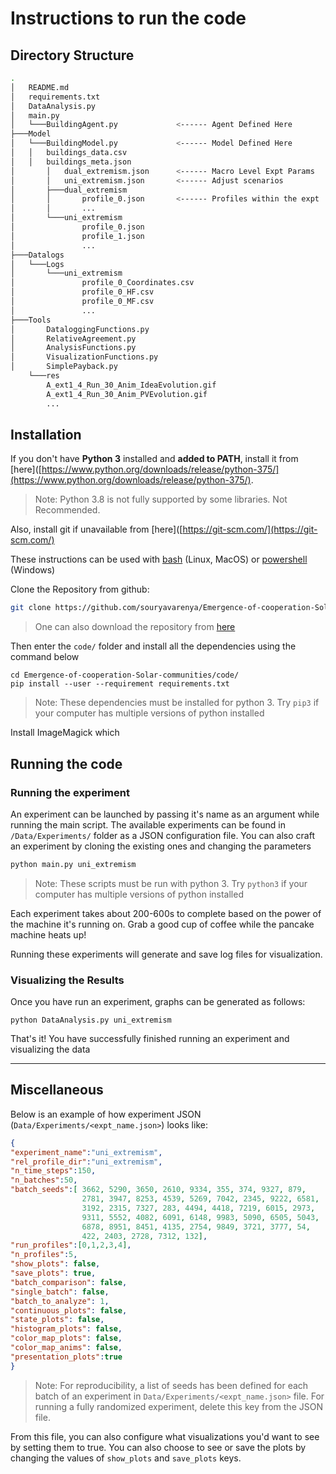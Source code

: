 # Instructions to run the code

## Directory Structure

```bash
.
│   README.md 
│   requirements.txt                                                                                                                  
│   DataAnalysis.py
│   main.py                                                                                                                             ├───Agent
│   └───BuildingAgent.py             <------ Agent Defined Here
├───Model 
│   └───BuildingModel.py             <------ Model Defined Here                                                                         ├───Data
│   │   buildings_data.csv
│   │   buildings_meta.json                                                                                                              │   └───Experiments
│       │   dual_extremism.json      <------ Macro Level Expt Params
│       │   uni_extremism.json       <------ Adjust scenarios
│       ├───dual_extremism
│       │       profile_0.json       <------ Profiles within the expt                                                                   │       │       profile_1.json
│       │       ...
│       └───uni_extremism
│               profile_0.json
│               profile_1.json
│               ...
├───Datalogs
│   └───Logs
│       └───uni_extremism
│               profile_0_Coordinates.csv
│               profile_0_HF.csv
│               profile_0_MF.csv
│               ...
├───Tools
│       DataloggingFunctions.py
│       RelativeAgreement.py
│       AnalysisFunctions.py
│       VisualizationFunctions.py
│       SimplePayback.py                                                                                                         └───Visualization   
    └───res
        A_ext1_4_Run_30_Anim_IdeaEvolution.gif
        A_ext1_4_Run_30_Anim_PVEvolution.gif
        ...
```

## Installation

If you don't have **Python 3** installed and **added to PATH**, install it from [here]([https://www.python.org/downloads/release/python-375/](https://www.python.org/downloads/release/python-375/). 

> Note: Python 3.8 is not fully supported by some libraries. Not Recommended.

Also, install git if unavailable from [here]([https://git-scm.com/](https://git-scm.com/)

These instructions can be used with <u>bash</u> (Linux, MacOS) or <u>powershell</u> (Windows)

Clone the Repository from github:

```bash
git clone https://github.com/souryavarenya/Emergence-of-cooperation-Solar-communities.git
```

> One can also download the repository from [here](https://github.com/souryavarenya/Emergence-of-cooperation-Solar-communities/archive/master.zip)

Then enter the `code/` folder and install all the dependencies using the command below

```shell
cd Emergence-of-cooperation-Solar-communities/code/
pip install --user --requirement requirements.txt
```

> Note: These dependencies must be installed for python 3. Try `pip3` if your computer has multiple versions of python installed

Install ImageMagick which 

## Running the code

### Running the experiment

An experiment can be launched by passing it's name as an argument while running the main script. The available experiments can be found in `/Data/Experiments/` folder as a JSON configuration file. You can also craft an experiment by cloning the existing ones and changing the parameters

```bash
python main.py uni_extremism
```

> Note: These scripts must be run with python 3. Try `python3` if your computer has multiple versions of python installed

Each experiment takes about 200-600s to complete based on the power of the machine it's running on. Grab a good cup of coffee while the pancake machine heats up!

Running these experiments will generate and save log files for visualization.

### Visualizing the Results

Once you have run an experiment, graphs can be generated as follows:

```
python DataAnalysis.py uni_extremism
```

That's it! You have successfully finished running an experiment and visualizing the data

---

## Miscellaneous

Below is an example of how experiment JSON (`Data/Experiments/<expt_name.json>`) looks like:

```json
{    
"experiment_name":"uni_extremism",    
"rel_profile_dir":"uni_extremism",    
"n_time_steps":150,    
"n_batches":50,    
"batch_seeds":[ 3662, 5290, 3650, 2610, 9334, 355, 374, 9327, 879,                        
                2781, 3947, 8253, 4539, 5269, 7042, 2345, 9222, 6581,                    
                3192, 2315, 7327, 283, 4494, 4418, 7219, 6015, 2973,                      
                9311, 5552, 4082, 6091, 6148, 9983, 5090, 6505, 5043,                     
                6878, 8951, 8451, 4135, 2754, 9849, 3721, 3777, 54,                     
                422, 2403, 2728, 7312, 132],    
"run_profiles":[0,1,2,3,4],    
"n_profiles":5,    
"show_plots": false,    
"save_plots": true,    
"batch_comparison": false,    
"single_batch": false,    
"batch_to_analyze": 1,    
"continuous_plots": false,    
"state_plots": false,    
"histogram_plots": false,    
"color_map_plots": false,    
"color_map_anims": false,    
"presentation_plots":true
}
```

> Note: For reproducibility, a list of seeds has been defined for each batch of an experiment in `Data/Experiments/<expt_name.json>` file. For running a fully randomized experiment, delete this key from the JSON file.

From this file, you can also configure what visualizations you'd want to see by setting them to true.  You can also choose to see or save the plots by changing the values of `show_plots` and `save_plots` keys.
